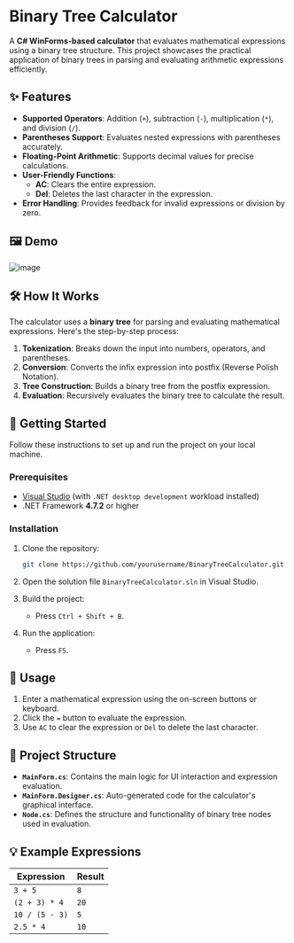 # Binary Tree Calculator

A **C# WinForms-based calculator** that evaluates mathematical expressions using a binary tree structure. This project showcases the practical application of binary trees in parsing and evaluating arithmetic expressions efficiently.

## ✨ Features

- **Supported Operators**: Addition (`+`), subtraction (`-`), multiplication (`*`), and division (`/`).
- **Parentheses Support**: Evaluates nested expressions with parentheses accurately.
- **Floating-Point Arithmetic**: Supports decimal values for precise calculations.
- **User-Friendly Functions**:
  - **AC**: Clears the entire expression.
  - **Del**: Deletes the last character in the expression.
- **Error Handling**: Provides feedback for invalid expressions or division by zero.

## 🖼️ Demo
![image](https://github.com/user-attachments/assets/b2ac0e7b-d7b2-42b7-8d87-d061022aa211)


## 🛠️ How It Works

The calculator uses a **binary tree** for parsing and evaluating mathematical expressions. Here's the step-by-step process:

1. **Tokenization**: Breaks down the input into numbers, operators, and parentheses.
2. **Conversion**: Converts the infix expression into postfix (Reverse Polish Notation).
3. **Tree Construction**: Builds a binary tree from the postfix expression.
4. **Evaluation**: Recursively evaluates the binary tree to calculate the result.

## 🚀 Getting Started

Follow these instructions to set up and run the project on your local machine.

### Prerequisites

- [Visual Studio](https://visualstudio.microsoft.com/) (with `.NET desktop development` workload installed)
- .NET Framework **4.7.2** or higher

### Installation

1. Clone the repository:
   ```bash
   git clone https://github.com/yourusername/BinaryTreeCalculator.git
2. Open the solution file `BinaryTreeCalculator.sln` in Visual Studio.

3. Build the project:
   - Press `Ctrl + Shift + B`.

4. Run the application:
   - Press `F5`.

## 📝 Usage

1. Enter a mathematical expression using the on-screen buttons or keyboard.
2. Click the `=` button to evaluate the expression.
3. Use `AC` to clear the expression or `Del` to delete the last character.

## 📂 Project Structure

- **`MainForm.cs`**: Contains the main logic for UI interaction and expression evaluation.
- **`MainForm.Designer.cs`**: Auto-generated code for the calculator's graphical interface.
- **`Node.cs`**: Defines the structure and functionality of binary tree nodes used in evaluation.

## 💡 Example Expressions

| Expression       | Result |
|------------------|--------|
| `3 + 5`          | `8`    |
| `(2 + 3) * 4`    | `20`   |
| `10 / (5 - 3)`   | `5`    |
| `2.5 * 4`        | `10`   |
